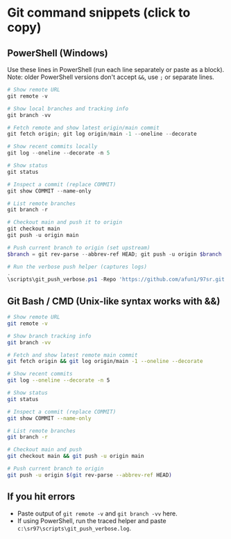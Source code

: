 # Git command snippets (click to copy)

## PowerShell (Windows)

Use these lines in PowerShell (run each line separately or paste as a block). Note: older PowerShell versions don't accept `&&`, use `;` or separate lines.

```powershell
# Show remote URL
git remote -v

# Show local branches and tracking info
git branch -vv

# Fetch remote and show latest origin/main commit
git fetch origin; git log origin/main -1 --oneline --decorate

# Show recent commits locally
git log --oneline --decorate -n 5

# Show status
git status

# Inspect a commit (replace COMMIT)
git show COMMIT --name-only

# List remote branches
git branch -r

# Checkout main and push it to origin
git checkout main
git push -u origin main

# Push current branch to origin (set upstream)
$branch = git rev-parse --abbrev-ref HEAD; git push -u origin $branch

# Run the verbose push helper (captures logs)
.
\scripts\git_push_verbose.ps1 -Repo 'https://github.com/afun1/97sr.git' -Branch 'main' -Message 'Backup and fixes'
```

## Git Bash / CMD (Unix-like syntax works with &&)

```bash
# Show remote URL
git remote -v

# Show branch tracking info
git branch -vv

# Fetch and show latest remote main commit
git fetch origin && git log origin/main -1 --oneline --decorate

# Show recent commits
git log --oneline --decorate -n 5

# Show status
git status

# Inspect a commit (replace COMMIT)
git show COMMIT --name-only

# List remote branches
git branch -r

# Checkout main and push
git checkout main && git push -u origin main

# Push current branch to origin
git push -u origin $(git rev-parse --abbrev-ref HEAD)
```

## If you hit errors

- Paste output of `git remote -v` and `git branch -vv` here.
- If using PowerShell, run the traced helper and paste `c:\sr97\scripts\git_push_verbose.log`.

